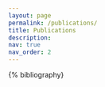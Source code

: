 ```yaml
---
layout: page
permalink: /publications/
title: Publications
description: 
nav: true
nav_order: 2
---
```


<!-- _pages/publications.md -->
<div class="publications">

{% bibliography}

</div>
